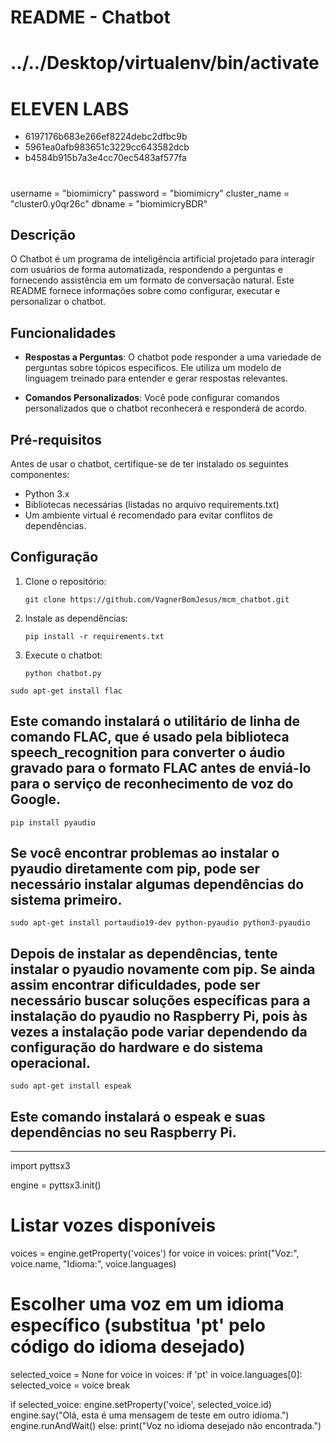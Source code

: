 # README - Chatbot
# ../../Desktop/virtualenv/bin/activate
# ELEVEN LABS
- 6197176b683e266ef8224debc2dfbc9b
- 5961ea0afb983651c3229cc643582dcb
- b4584b915b7a3e4cc70ec5483af577fa
#
 username = "biomimicry"
    password = "biomimicry"
    cluster_name = "cluster0.y0qr26c"
    dbname = "biomimicryBDR"
## Descrição
O Chatbot é um programa de inteligência artificial projetado para interagir com usuários de forma automatizada, respondendo a perguntas e fornecendo assistência em um formato de conversação natural. Este README fornece informações sobre como configurar, executar e personalizar o chatbot.

## Funcionalidades

- **Respostas a Perguntas**: O chatbot pode responder a uma variedade de perguntas sobre tópicos específicos. Ele utiliza um modelo de linguagem treinado para entender e gerar respostas relevantes.

- **Comandos Personalizados**: Você pode configurar comandos personalizados que o chatbot reconhecerá e responderá de acordo.

## Pré-requisitos

Antes de usar o chatbot, certifique-se de ter instalado os seguintes componentes:

- Python 3.x
- Bibliotecas necessárias (listadas no arquivo requirements.txt)
- Um ambiente virtual é recomendado para evitar conflitos de dependências.

## Configuração

1. Clone o repositório:
   ```
   git clone https://github.com/VagnerBomJesus/mcm_chatbot.git
   ```
   
2. Instale as dependências:
   ```
   pip install -r requirements.txt
   ```

3. Execute o chatbot:
   ```
   python chatbot.py
   ```
``````
sudo apt-get install flac
``````
## Este comando instalará o utilitário de linha de comando FLAC, que é usado pela biblioteca speech_recognition para converter o áudio gravado para o formato FLAC antes de enviá-lo para o serviço de reconhecimento de voz do Google.



```
pip install pyaudio
```
## Se você encontrar problemas ao instalar o pyaudio diretamente com pip, pode ser necessário instalar algumas dependências do sistema primeiro. 

````
sudo apt-get install portaudio19-dev python-pyaudio python3-pyaudio
````
## Depois de instalar as dependências, tente instalar o pyaudio novamente com pip. Se ainda assim encontrar dificuldades, pode ser necessário buscar soluções específicas para a instalação do pyaudio no Raspberry Pi, pois às vezes a instalação pode variar dependendo da configuração do hardware e do sistema operacional.


````
sudo apt-get install espeak

````
## Este comando instalará o espeak e suas dependências no seu Raspberry Pi.
-------------------------------------------------





import pyttsx3

engine = pyttsx3.init()

# Listar vozes disponíveis
voices = engine.getProperty('voices')
for voice in voices:
    print("Voz:", voice.name, "Idioma:", voice.languages)

# Escolher uma voz em um idioma específico (substitua 'pt' pelo código do idioma desejado)
selected_voice = None
for voice in voices:
    if 'pt' in voice.languages[0]:
        selected_voice = voice
        break

if selected_voice:
    engine.setProperty('voice', selected_voice.id)
    engine.say("Olá, esta é uma mensagem de teste em outro idioma.")
    engine.runAndWait()
else:
    print("Voz no idioma desejado não encontrada.")


